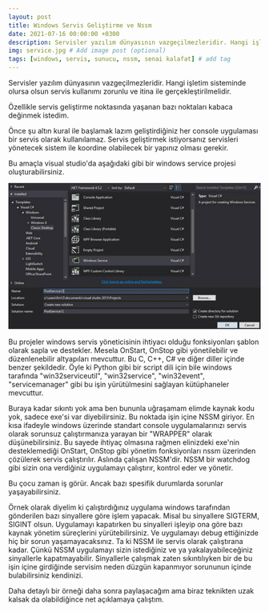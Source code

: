 ```yaml
---
layout: post
title: Windows Servis Geliştirme ve Nssm
date: 2021-07-16 00:00:00 +0300
description: Servisler yazılım dünyasının vazgeçilmezleridir. Hangi işletim sisteminde olursa olsun servis kullanımı zorunlu ve itina ile gerçekleştirilmelidir.
img: service.jpg # Add image post (optional)
tags: [windows, servis, sunucu, nssm, senai kalafat] # add tag
---
```


Servisler yazılım dünyasının vazgeçilmezleridir. Hangi işletim sisteminde olursa olsun servis kullanımı zorunlu ve itina ile gerçekleştirilmelidir.

Özellikle servis geliştirme noktasında yaşanan bazı noktaları kabaca değinmek istedim.

Önce şu altın kural ile başlamak lazım geliştirdiğiniz her console uygulaması bir servis olarak kullanılamaz. Servis geliştirmek istiyorsanız servisleri yönetecek sistem ile koordine olabilecek bir yapınız olması gerekir.

Bu amaçla visual studio'da aşağıdaki gibi bir windows service projesi oluşturabilirsiniz.

![image tooltip here](/assets/img/windows_service.jpeg)


Bu projeler windows servis yöneticisinin ihtiyacı olduğu fonksiyonları şablon olarak sapla ve destekler. Mesela OnStart, OnStop gibi yönetilebilir ve düzenlenebilir altyapıları mevcuttur. Bu C, C++, C# ve diğer diller içinde benzer şekildedir. Öyle ki Python gibi bir script dili için bile windows tarafında "win32serviceutil", "win32service", "win32event", "servicemanager" gibi bu işin yürütülmesini sağlayan kütüphaneler mevcuttur.

Buraya kadar sıkıntı yok ama ben bununla uğraşamam elimde kaynak kodu yok, sadece exe'si var diyebilirsiniz. Bu noktada işin içine NSSM giriyor. En kısa ifadeyle windows üzerinde standart console uygulamalarınızı servis olarak sorunsuz çalıştırmanıza yarayan bir "WRAPPER" olarak düşünebilirsiniz. Bu sayede ihtiyaç olmasına rağmen elinizdeki exe'nin desteklemediği OnStart, OnStop gibi yönetim fonksiyonları nssm üzerinden çözülerek servis çalıştırılır. Aslında çalışan NSSM'dir. NSSM bir watchdog gibi sizin ona verdiğiniz uygulamayı çalıştırır, kontrol eder ve yönetir.

Bu çocu zaman iş görür. Ancak bazı spesifik durumlarda sorunlar yaşayabilirsiniz.

Örnek olarak diyelim ki çalıştırdığınız uygulama windows tarafından gönderilen bazı sinyallere göre işlem yapacak. Misal bu sinyallere SIGTERM, SIGINT olsun. Uygulamayı kapatırken bu sinyalleri işleyip ona göre bazı kaynak yönetim süreçlerini yürütebilirsiniz. Ve uygulamayı debug ettiğinizde hiç bir sorun yaşamayacaksınız. Ta ki NSSM ile servis olarak çalıştırana kadar. Çünkü NSSM uygulamayı sizin istediğiniz ve ya yakalayabileceğiniz sinyallerle kapatmayabilir. Sinyallerle çalışmak zaten sıkıntılıyken bir de bu işin içine girdiğinde servisim neden düzgün kapanmıyor sorununun içinde bulabilirsiniz kendinizi.

Daha detaylı bir örneği daha sonra paylaşacağım ama biraz teknikten uzak kalsak da olabildiğince net açıklamaya çalıştım.